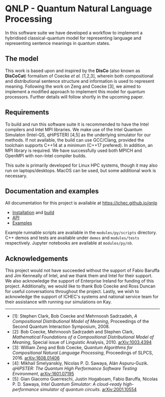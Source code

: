 # QNLP - Quantum Natural Language Processing

In this software suite we have developed a workflow to implement a hybridised classical-quantum model for representing language and representing sentence meanings in quantum states.

## The model

This work is based upon and inspired by the **DisCo** (also known as **DisCoCat**) formalism of Coecke *et al.* [1,2,3], wherein both compositional and distributional sentence structure and information is used to represent meaning. Following the work on Zeng and Coecke [3], we aimed to implement a modified approach to implement this model for quantum processors. Further details will follow shortly in the upcoming paper.

## Requirements

To build and run this software suite it is recommended to have the Intel compilers and Intel MPI libraries. We make use of the Intel Quantum Simulaton (Intel-QS, qHiPSTER) [4,5] as the underlying simulator for our methods. If not available, the build can use GCC/Clang, provided the toolchain supports C++14 at a minimum (C++17 prefered). In addition, an MPI library is required. We have successfully used both MPICH and OpenMPI with non-Intel compiler builds. 

This suite is primarily developed for Linux HPC systems, though it may also run on laptops/desktops. MacOS can be used, but some additional work is necessary. 

## Documentation and examples

All documentation for this project is available at https://ichec.github.io/qnlp

- [Installation](https://ichec.github.io/qnlp/install) and [build](Build.md)
- [API](https://ichec.github.io/qnlp/docs)
- [Examples](https://ichec.github.io/qnlp/examples)

Example runnable scripts are available in the `modules/py/scripts` directory. C++ demos and tests are available under `demos` and `modules/tests` respectively. Jupyter notebooks are available at `modules/py/nb`.

## Acknowledgements

This project would not have succeeded without the support of Fabio Baruffa and Jim Kenneally of Intel, and we thank them and Intel for their support. We also acknowledge the support of Enterprise Ireland for funding of this project. Additionally, we would like to thank Bob Coecke and Ross Duncan for useful conversations throughout the project. Lastly, we wish to acknowledge the support of ICHEC's systems and national service team for their assistance with running our simulations on Kay.

---

- [1]: Stephen Clark, Bob Coecke and Mehrnoosh Sadrzadeh, *A Compositional Distributional Model of Meaning*, Proceedings of the Second Quantum Interaction Symposium, 2008.
- [2]: Bob Coecke, Mehrnoosh Sadrzadeh and Stephen Clark, *Mathematical Foundations of a Compositional Distributional Model of Meaning*, Special issue of Linguistic Analysis, 2010. [arXiv:1003.4394](https://arxiv.org/abs/1003.4394)
- [3]: William Zeng and Bob Coecke, *Quantum Algorithms for Compositional Natural Language Processing*, Proceedings of SLPCS, 2016. [arXiv:1608.01406](https://arxiv.org/pdf/1608.01406.pdf)
- [4]: Mikhail Smelyanskiy, Nicolas P. D. Sawaya, Alán Aspuru-Guzik. *qHiPSTER: The Quantum High Performance Software Testing Environment*, [arXiv:1601.07195](https://arxiv.org/abs/1601.07195)
- [5]: Gian Giacomo Guerreschi, Justin Hogaboam, Fabio Baruffa, Nicolas P. D. Sawaya, *Intel Quantum Simulator: A cloud-ready high-performance simulator of quantum circuits*. [arXiv:2001.10554](https://arxiv.org/abs/2001.10554)
